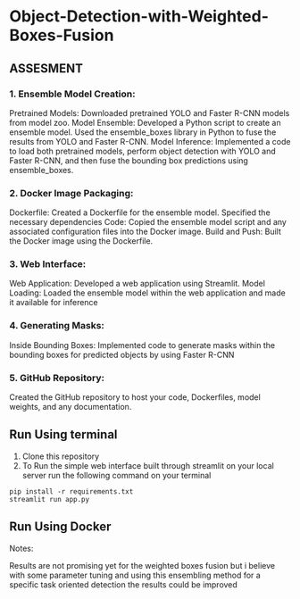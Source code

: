 # Object-Detection-with-Weighted-Boxes-Fusion
## ASSESMENT
### 1. Ensemble Model Creation:
Pretrained Models: Downloaded pretrained YOLO and Faster R-CNN models from  model zoo.
Model Ensemble: Developed a Python script to create an ensemble model. Used the ensemble_boxes library in Python to fuse the results from YOLO and Faster R-CNN.
Model Inference: Implemented a code to load both pretrained models, perform object detection with YOLO and Faster R-CNN, and then fuse the bounding box predictions using ensemble_boxes.
### 2. Docker Image Packaging:
Dockerfile: Created a Dockerfile for the ensemble model. Specified the necessary dependencies
Code: Copied the ensemble model script and any associated configuration files into the Docker image.
Build and Push: Built the Docker image using the Dockerfile.
### 3. Web Interface:
Web Application: Developed a web application using Streamlit.
Model Loading: Loaded the ensemble model within the web application and made it available for inference
### 4. Generating Masks:
Inside Bounding Boxes: Implemented code to generate masks within the bounding boxes for predicted objects by using Faster R-CNN
### 5. GitHub Repository:
Created the GitHub repository to host your code, Dockerfiles, model weights, and any documentation.

## Run Using terminal
01. Clone this repository 
02. To Run the simple web interface built through streamlit on your local server run the following command on your terminal
```
pip install -r requirements.txt
streamlit run app.py
```
## Run Using Docker

Notes:
 
Results are not promising yet for the weighted boxes fusion but i believe with some parameter tuning and using this ensembling method for a specific task oriented detection the results could be improved
